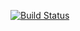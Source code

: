 [![Build Status]( https://travis-ci.org/hebbely/Helloworld.svg?branch=master)]( https://travis-ci.org/hebbely/Helloworld)